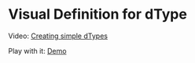 # Visual Definition for dType


Video: [Creating simple dTypes](https://youtu.be/GZg4L2o0Nyw)

Play with it: [Demo](https://pipeos-one.github.io/visual-dtype/)

